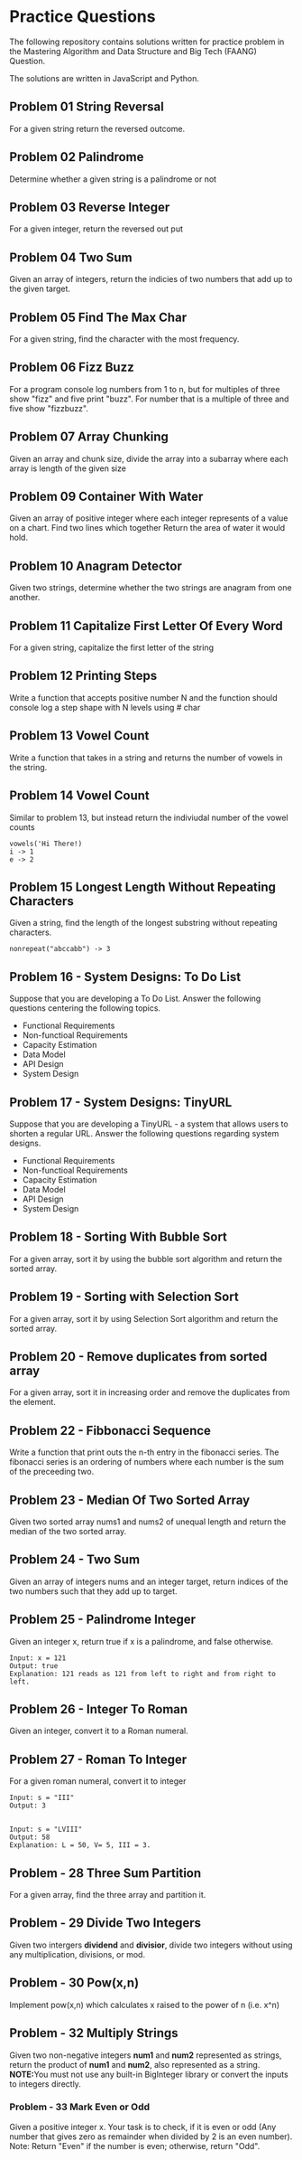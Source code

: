 # Practice Questions

The following repository contains solutions written for practice problem in the Mastering Algorithm and Data Structure and Big Tech (FAANG) Question. <br/>

The solutions are written in JavaScript and Python.

## Problem 01 String Reversal

For a given string return the reversed outcome.

## Problem 02 Palindrome

Determine whether a given string is a palindrome or not

## Problem 03 Reverse Integer

For a given integer, return the reversed out put

## Problem 04 Two Sum

Given an array of integers, return the indicies of two numbers that add up to the given target.

## Problem 05 Find The Max Char

For a given string, find the character with the most frequency.

## Problem 06 Fizz Buzz

For a program console log numbers from 1 to n, but for multiples of three show "fizz" and five print "buzz". For number that is a multiple of three and five show "fizzbuzz".

## Problem 07 Array Chunking

Given an array and chunk size, divide the array into a subarray where each array is length of the given size

## Problem 09 Container With Water

Given an array of positive integer where each integer represents of a value on a chart. Find two lines which together
Return the area of water it would hold.

## Problem 10 Anagram Detector

Given two strings, determine whether the two strings are anagram from one another.

## Problem 11 Capitalize First Letter Of Every Word

For a given string, capitalize the first letter of the string

## Problem 12 Printing Steps

Write a function that accepts positive number N and the function should console log a step shape with N levels using # char

## Problem 13 Vowel Count

Write a function that takes in a string and returns the number of vowels in the string.

## Problem 14 Vowel Count

Similar to problem 13, but instead return the indiviudal number of the vowel counts

```
vowels('Hi There!)
i -> 1
e -> 2
```

## Problem 15 Longest Length Without Repeating Characters

Given a string, find the length of the longest substring without repeating characters.

```
nonrepeat("abccabb") -> 3
```

## Problem 16 - System Designs: To Do List

Suppose that you are developing a To Do List. Answer the following questions centering the following topics.

- Functional Requirements
- Non-functioal Requirements
- Capacity Estimation
- Data Model
- API Design
- System Design

## Problem 17 - System Designs: TinyURL

Suppose that you are developing a TinyURL - a system that allows users to shorten a regular URL. Answer the following questions regarding system designs.

- Functional Requirements
- Non-functioal Requirements
- Capacity Estimation
- Data Model
- API Design
- System Design

## Problem 18 - Sorting With Bubble Sort

For a given array, sort it by using the bubble sort algorithm and return the sorted array.

## Problem 19 - Sorting with Selection Sort

For a given array, sort it by using Selection Sort algorithm and return the sorted array.

## Problem 20 - Remove duplicates from sorted array

For a given array, sort it in increasing order and remove the duplicates from the element.

## Problem 22 - Fibbonacci Sequence

Write a function that print outs the n-th entry in the fibonacci series. The fibonacci series is an ordering of numbers where each number is the sum of the preceeding two.

## Problem 23 - Median Of Two Sorted Array

Given two sorted array nums1 and nums2 of unequal length and return the median of the two sorted array.

## Problem 24 - Two Sum

Given an array of integers nums and an integer target, return indices of the two numbers such that they add up to target.

## Problem 25 - Palindrome Integer

Given an integer x, return true if x is a palindrome, and false otherwise.

```
Input: x = 121
Output: true
Explanation: 121 reads as 121 from left to right and from right to left.

```

## Problem 26 - Integer To Roman

Given an integer, convert it to a Roman numeral.

## Problem 27 - Roman To Integer

For a given roman numeral, convert it to integer

```
Input: s = "III"
Output: 3


Input: s = "LVIII"
Output: 58
Explanation: L = 50, V= 5, III = 3.
```

## Problem - 28 Three Sum Partition

For a given array, find the three array and partition it.

## Problem - 29 Divide Two Integers 
Given two intergers **dividend** and **divisior**, divide two integers without using any multiplication, divisions, or mod. 

## Problem - 30 Pow(x,n)
Implement pow(x,n) which calculates x raised to the power of n (i.e. x^n)

## Problem - 32 Multiply Strings 
Given two non-negative integers **num1** and **num2** represented as strings, return the product of **num1** and **num2**, also represented as a string. 
<b>NOTE:</b>You must not use any built-in BigInteger library or convert the inputs to integers directly.


### Problem - 33 Mark Even or Odd 

Given a positive integer x. Your task is to check, if it is even or odd (Any number that gives zero as remainder when divided by 2 is an even number).
Note: Return "Even" if the number is even; otherwise, return "Odd".